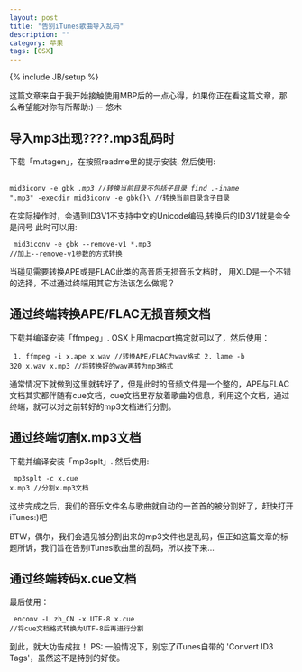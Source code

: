 ```yaml
---
layout: post
title: "告别iTunes歌曲导入乱码"
description: ""
category: 苹果
tags: [OSX]
---
```

{% include JB/setup %}

这篇文章来自于我开始接触使用MBP后的一点心得，如果你正在看这篇文章，那么希望能对你有所帮助:)  － 悠木

## 导入mp3出现????.mp3乱码时

下载「mutagen」，在按照readme里的提示安装.
然后使用:
        <pre><code>
        mid3iconv -e gbk *.mp3 //转换当前目录不包括子目录
        find .-iname "*.mp3" -execdir mid3iconv -e gbk{}\ //转换当前目录含子目录
        </code></pre>
在实际操作时，会遇到ID3V1不支持中文的Unicode编码,转换后的ID3V1就是会全是问号
此时可以用:
        <pre><code>
        mid3iconv -e gbk --remove-v1 *.mp3 //加上--remove-v1参数的方式转换
        </code></pre>
       
当碰见需要转换APE或是FLAC此类的高音质无损音乐文档时， 用XLD是一个不错的选择，不过通过终端用其它方法该怎么做呢？

## 通过终端转换APE/FLAC无损音频文档

下载并编译安装「ffmpeg」.
OSX上用macport搞定就可以了，然后使用：
        <pre><code>
         1. ffmpeg -i  x.ape x.wav //转换APE/FLAC为wav格式
         2. lame -b 320  x.wav x.mp3 //将转换好的wav再转为mp3格式
        </code></pre>

通常情况下就做到这里就转好了，但是此时的音频文件是一个整的，APE与FLAC文档其实都伴随有cue文档，cue文档里存放着歌曲的信息，利用这个文档，通过终端，就可以对之前转好的mp3文档进行分割。

## 通过终端切割x.mp3文档
下载并编译安装「mp3splt」.
然后使用:
       <pre><code>
         mp3splt  -c x.cue x.mp3 //分割x.mp3文档
       </code></pre>

这步完成之后，我们的音乐文件名与歌曲就自动的一首首的被分割好了，赶快打开iTunes:)吧

BTW，偶尔，我们会遇见被分割出来的mp3文件也是乱码，但正如这篇文章的标题所诉，我们旨在告别iTunes歌曲里的乱码，所以接下来...

## 通过终端转码x.cue文档
最后使用：
       <pre><code>
       enconv -L zh_CN -x UTF-8 x.cue //将cue文档格式转换为UTF-8后再进行分割
       </code></pre>

到此，就大功告成拉！
PS: 一般情况下，别忘了iTunes自带的 'Convert ID3 Tags'，虽然这不是特别的好使。